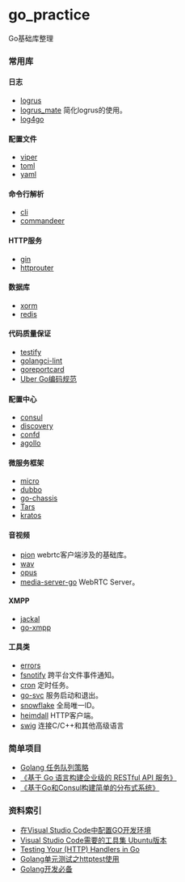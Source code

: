 # go_practice
Go基础库整理

### 常用库
#### 日志
+ [logrus](https://github.com/Sirupsen/logrus)
+ [logrus_mate](https://github.com/gogap/logrus_mate) 简化logrus的使用。
+ [log4go](https://github.com/feixiao/log4go)

#### 配置文件
+ [viper](https://github.com/spf13/viper)
+ [toml](https://github.com/BurntSushi/toml)
+ [yaml](https://github.com/go-yaml/yaml)

#### 命令行解析
+ [cli](https://github.com/mkideal/cli)
+ [commandeer](https://github.com/jaffee/commandeer)

#### HTTP服务
+ [gin](https://github.com/gin-gonic/gin)
+ [httprouter](https://github.com/julienschmidt/httprouter)

#### 数据库
+ [xorm](https://github.com/go-xorm/xorm)
+ [redis](https://github.com/garyburd/redigo)

#### 代码质量保证
+ [testify](https://github.com/stretchr/testify)
+ [golangci-lint](https://github.com/golangci/golangci-lint)
+ [goreportcard](https://github.com/gojp/goreportcard)
+ [Uber Go编码规范](https://github.com/xxjwxc/uber_go_guide_cn)

#### 配置中心
+ [consul](https://github.com/hashicorp/consul)
+ [discovery](https://github.com/bilibili/discovery)
+ [confd](https://github.com/kelseyhightower/confd)
+ [agollo](https://github.com/zouyx/agollo)

#### 微服务框架 
+ [micro](https://github.com/micro/micro)
+ [dubbo](https://github.com/apache/dubbo)
+ [go-chassis](https://github.com/go-chassis/go-chassis)
+ [Tars](https://github.com/TarsCloud/Tars)
+ [kratos](https://github.com/bilibili/kratos)

#### 音视频
+ [pion](https://github.com/pion) webrtc客户端涉及的基础库。
+ [wav](https://github.com/feixiao/wav)
+ [opus](https://github.com/feixiao/opus)
+ [media-server-go](https://github.com/notedit/media-server-go) WebRTC Server。

#### XMPP
+ [jackal](https://github.com/ortuman/jackal)
+ [go-xmpp](https://github.com/FluuxIO/go-xmpp)

#### 工具类
+ [errors](https://github.com/pkg/errors)
+ [fsnotify](https://github.com/fsnotify/fsnotify) 跨平台文件事件通知。
+ [cron](https://github.com/robfig/cron) 定时任务。
+ [go-svc](https://github.com/judwhite/go-svc) 服务启动和退出。
+ [snowflake](https://github.com/bwmarrin/snowflake) 全局唯一ID。
+ [heimdall](https://github.com/gojek/heimdall) HTTP客户端。
+ [swig](https://github.com/feixiao/swig) 连接C/C++和其他高级语言

### 简单项目
+ [Golang 任务队列策略](http://www.cnblogs.com/artong0416/p/7883381.html)
+ [《基于 Go 语言构建企业级的 RESTful API 服务》](https://github.com/feixiao/apiserver_demos)
+ [《基于Go和Consul构建简单的分布式系统》](https://github.com/feixiao/go-consul-distributed-loggers)


### 资料索引
+ [在Visual Studio Code中配置GO开发环境](http://studygolang.com/articles/6204)
+ [Visual Studio Code需要的工具集 Ubuntu版本](https://pan.baidu.com/s/1i48TMdf)
+ [Testing Your (HTTP) Handlers in Go](https://elithrar.github.io/article/testing-http-handlers-go/)
+ [Golang单元测试之httptest使用](http://blog.csdn.net/lavorange/article/details/73369153?utm_source=itdadao&utm_medium=referral)
+ [Golang开发必备](https://strconv.com/posts/setup-env-on-macos/CC)
